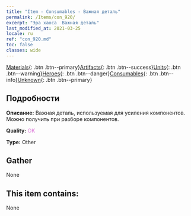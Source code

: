```yaml
---
title: "Item - Consumables - Важная деталь"
permalink: /Items/con_920/
excerpt: "Эра хаоса  Важная деталь"
last_modified_at: 2021-03-25
locale: ru
ref: "con_920.md"
toc: false
classes: wide
---
```

 [Materials](/ru/Items/){: .btn .btn--primary}[Artifacts](/ru/Items/Artifacts/){: .btn .btn--success}[Units](/ru/Items/Units/){: .btn .btn--warning}[Heroes](/ru/Items/Heroes/){: .btn .btn--danger}[Consumables](/ru/Items/Consumables/){: .btn .btn--info}[Unknown](/ru/Items/Unknown/){: .btn .btn--primary}

## Подробности
 **Описание:** Важная деталь, используемая для усиления компонентов. Можно получить при разборе компонентов.

 **Quality:** <span style="color: #DA70D6">OK</span>

 **Type:** Other

## Gather

  None

## This item contains:

  None

